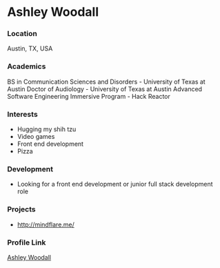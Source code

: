 # Ashley Woodall

### Location

Austin, TX, USA

### Academics

BS in Communication Sciences and Disorders - University of Texas at Austin
Doctor of Audiology - University of Texas at Austin
Advanced Software Engineering Immersive Program - Hack Reactor

### Interests

- Hugging my shih tzu
- Video games
- Front end development
- Pizza

### Development

- Looking for a front end development or junior full stack development role

### Projects

- http://mindflare.me/

### Profile Link

[Ashley Woodall](https://github.com/ashwoodall)
